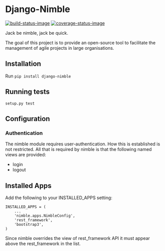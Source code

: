 # Django-Nimble
[![build-status-image]][travis]
[![coverage-status-image]][codecov]

Jack be nimble, jack be quick.

The goal of this project is to provide an open-source tool to facilitate the
management of agile projects in large organisations.

## Installation
Run `pip install django-nimble`

## Running tests
`setup.py test`

## Configuration
### Authentication
The nimble module requires user-authentication.  How this is established is not
restricted.  All that is required by nimble is that the following named views
are provided:
- login
- logout

## Installed Apps
Add the following to your INSTALLED_APPS setting:
```
INSTALLED_APPS = (
    ...
    'nimble.apps.NimbleConfig',
    'rest_framework',
    'bootstrap3',
)
```
Since nimble overrides the view of rest_framework API it must appear above the
rest_framework in the list.

[build-status-image]: https://secure.travis-ci.org/heoga/django-nimble.svg?branch=master
[travis]: http://travis-ci.org/heoga/django-nimble?branch=master
[coverage-status-image]: https://codecov.io/gh/heoga/django-nimble/branch/master/graph/badge.svg
[codecov]: https://codecov.io/gh/heoga/django-nimble?branch=master
